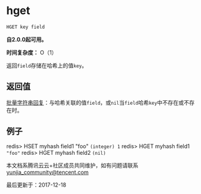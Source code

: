 # hget

```javascript
HGET key field
```

**自2.0.0起可用。**

**时间复杂度：** O（1）

返回`field`存储在哈希上的值`key`。

## 返回值

[批量字符串回复](https://redis.io/topics/protocol#bulk-string-reply)：与哈希关联的值`field`，或`nil`当`field`哈希`key`中不存在或不存在时。

## 例子

redis> HSET myhash field1 "foo" `(integer) 1` redis> HGET myhash field1 `"foo"` redis> HGET myhash field2 `(nil)`

本文档系腾讯云云+社区成员共同维护，如有问题请联系 yunjia_community@tencent.com

最后更新于：2017-12-18